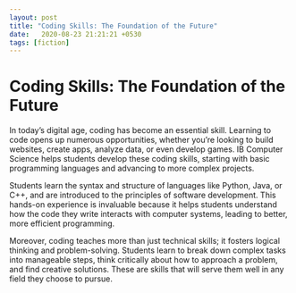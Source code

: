 ```yaml
---
layout: post
title: "Coding Skills: The Foundation of the Future"
date:   2020-08-23 21:21:21 +0530
tags: [fiction]
---
```

# Coding Skills: The Foundation of the Future

In today’s digital age, coding has become an essential skill. Learning to code opens up numerous opportunities, whether you’re looking to build websites, create apps, analyze data, or even develop games. IB Computer Science helps students develop these coding skills, starting with basic programming languages and advancing to more complex projects.

Students learn the syntax and structure of languages like Python, Java, or C++, and are introduced to the principles of software development. This hands-on experience is invaluable because it helps students understand how the code they write interacts with computer systems, leading to better, more efficient programming.

Moreover, coding teaches more than just technical skills; it fosters logical thinking and problem-solving. Students learn to break down complex tasks into manageable steps, think critically about how to approach a problem, and find creative solutions. These are skills that will serve them well in any field they choose to pursue.
